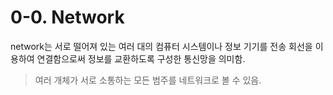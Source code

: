 # 0-0. Network

network는 서로 떨어져 있는 여러 대의 컴퓨터 시스템이나 정보 기기를 전송 회선을 이용하여 연결함으로써 정보를 교환하도록 구성한 통신망을 의미함.

> 여러 개체가 서로 소통하는 모든 범주를 네트워크로 볼 수 있음.